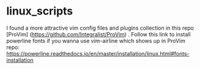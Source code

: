 # linux_scripts

I found a more attractive vim config files and plugins collection in this repo [ProVim] (https://github.com/Integralist/ProVim) .
Follow this link to install powerline fonts if you wanna use vim-airline which shows up in ProVim repo:
https://powerline.readthedocs.io/en/master/installation/linux.html#fonts-installation

